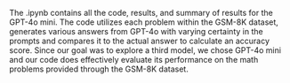 The .ipynb contains all the code, results, and summary of results for the GPT-4o mini. 
The code utilizes each problem within the GSM-8K dataset, generates various answers from GPT-4o with varying certainty in the prompts and compares it to the actual answer to calculate an accuracy score.
Since our goal was to explore a third model, we chose GPT-4o mini and our code does effectively evaluate its performance on the math problems provided through the GSM-8K dataset.
